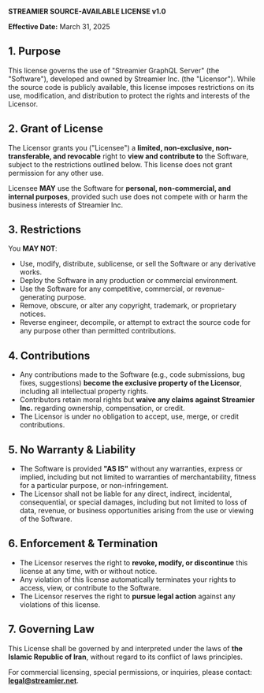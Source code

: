 **STREAMIER SOURCE-AVAILABLE LICENSE v1.0**

**Effective Date:** March 31, 2025

## 1. Purpose

This license governs the use of "Streamier GraphQL Server" (the "Software"), developed and owned by Streamier Inc. (the "Licensor"). While the source code is publicly available, this license imposes restrictions on its use, modification, and distribution to protect the rights and interests of the Licensor.

## 2. Grant of License

The Licensor grants you ("Licensee") a **limited, non-exclusive, non-transferable, and revocable** right to **view and contribute to** the Software, subject to the restrictions outlined below. This license does not grant permission for any other use.

Licensee **MAY** use the Software for **personal, non-commercial, and internal purposes**, provided such use does not compete with or harm the business interests of Streamier Inc.

## 3. Restrictions

You **MAY NOT**:

- Use, modify, distribute, sublicense, or sell the Software or any derivative works.
- Deploy the Software in any production or commercial environment.
- Use the Software for any competitive, commercial, or revenue-generating purpose.
- Remove, obscure, or alter any copyright, trademark, or proprietary notices.
- Reverse engineer, decompile, or attempt to extract the source code for any purpose other than permitted contributions.

## 4. Contributions

- Any contributions made to the Software (e.g., code submissions, bug fixes, suggestions) **become the exclusive property of the Licensor**, including all intellectual property rights.
- Contributors retain moral rights but **waive any claims against Streamier Inc.** regarding ownership, compensation, or credit.
- The Licensor is under no obligation to accept, use, merge, or credit contributions.

## 5. No Warranty & Liability

- The Software is provided **"AS IS"** without any warranties, express or implied, including but not limited to warranties of merchantability, fitness for a particular purpose, or non-infringement.
- The Licensor shall not be liable for any direct, indirect, incidental, consequential, or special damages, including but not limited to loss of data, revenue, or business opportunities arising from the use or viewing of the Software.

## 6. Enforcement & Termination

- The Licensor reserves the right to **revoke, modify, or discontinue** this license at any time, with or without notice.
- Any violation of this license automatically terminates your rights to access, view, or contribute to the Software.
- The Licensor reserves the right to **pursue legal action** against any violations of this license.

## 7. Governing Law

This License shall be governed by and interpreted under the laws of **the Islamic Republic of Iran**, without regard to its conflict of laws principles.

For commercial licensing, special permissions, or inquiries, please contact: **legal@streamier.net**.
